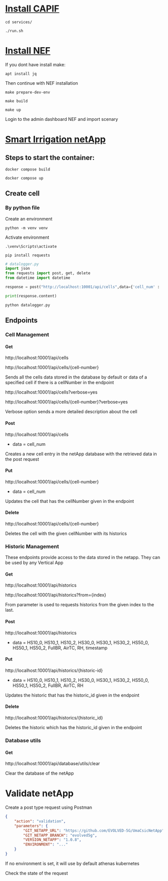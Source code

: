 # [Install CAPIF](https://github.com/EVOLVED-5G/CAPIF_API_Services)

`cd services/`

`./run.sh`

# [Install NEF](https://github.com/EVOLVED-5G/NEF_emulator)

If you dont have install make:

`apt install jq`

Then continue with NEF installation

`make prepare-dev-env`

`make build`

`make up`

Login to the admin dashboard NEF and import scenary

# [Smart Irrigation netApp](https://github.com/EVOLVED-5G/UmaCsicNetApp)

## Steps to start the container:

`docker compose build`

`docker compose up`

## Create cell

### By python file

Create an environment 

`python -m venv venv`

Activate environment

`.\venv\Scripts\activate`

`pip install requests`

```python
# datalogger.py
import json
from requests import post, get, delete
from datetime import datetime

response = post("http://localhost:10001/api/cells",data={'cell_num' : '...'})

print(response.content)
```

`python datalogger.py`

## Endpoints

### Cell Management 

#### Get 

http://localhost:10001/api/cells

http://localhost:10001/api/cells/{cell-number}

Sends all the cells data stored in the database by default or data of a specified cell if there is a cellNumber in the endpoint

http://localhost:10001/api/cells?verbose=yes

http://localhost:10001/api/cells/{cell-number}?verbose=yes

Verbose option sends a more detailed description about the cell

#### Post 

http://localhost:10001/api/cells 

- data = cell_num

Creates a new cell entry in the netApp database with the retrieved data in the post request

#### Put 

http://localhost:10001/api/cells/{cell-number}

- data = cell_num

Updates the cell that has the cellNumber given in the endpoint

#### Delete

http://localhost:10001/api/cells/{cell-number}

Deletes the cell with the given cellNumber with its historics

### Historic Management 

These endpoints provide access to the data stored in the netapp. They can be used by any Vertical App

#### Get 

http://localhost:10001/api/historics

http://localhost:10001/api/historics?from={index}

From parameter is used to requests historics from the given index to the last.

#### Post 

http://localhost:10001/api/historics

- data = HS10_0, HS10_1, HS10_2, HS30_0, HS30_1, HS30_2, HS50_0, HS50_1, HS50_2, FullBR, AirTC, RH, timestamp

#### Put 

http://localhost:10001/api/historics/{historic-id}

- data = HS10_0, HS10_1, HS10_2, HS30_0, HS30_1, HS30_2, HS50_0, HS50_1, HS50_2, FullBR, AirTC, RH

Updates the historic that has the historic_id given in the endpoint

#### Delete 

http://localhost:10001/api/historics/{historic_id}

Deletes the historic which has the historic_id given in the endpoint

### Database utils

#### Get 

http://localhost:10001/api/database/utils/clear

Clear the database of the netApp

# Validate netApp

Create a post type request using Postman

```json
{
    "action": "validation",
    "parameters": {
        "GIT_NETAPP_URL": "https://github.com/EVOLVED-5G/UmaCsicNetApp",
        "GIT_NETAPP_BRANCH": "evolved5g",
        "VERSION_NETAPP": "1.0.8",
        "ENVIRONMENT": "..."
    }
}
```

If no environment is set, it will use by default athenas kubernetes

Check the state of the request